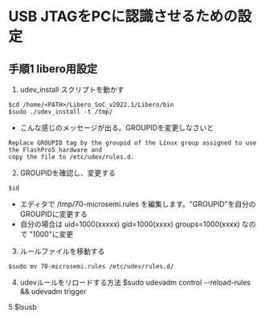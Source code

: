 # USB JTAGをPCに認識させるための設定

## 手順1 libero用設定
1. udev_install スクリプトを動かす
```
$cd /home/<PATH>/Libero_SoC_v2022.1/Libero/bin
$sudo ./udev_install -t /tmp/
```
* こんな感じのメッセージが出る。GROUPIDを変更しなさいと
```
Replace GROUPID tag by the groupid of the Linux group assigned to use the FlashPro5 hardware and
copy the file to /etc/udev/rules.d.
```

2. GROUPIDを確認し、変更する
```
$id
```
* エディタで /tmp/70-microsemi.rules を編集します。"GROUPID"を自分のGROUPIDに変更する
* 自分の場合は uid=1000(xxxxx) gid=1000(xxxx) groups=1000(xxxx) なので "1000"に変更

3. ルールファイルを移動する
```
$sudo mv 70-microsemi.rules /etc/udev/rules.d/
```

4. udevルールをリロードする方法
$sudo udevadm control --reload-rules && udevadm trigger

5
$lsusb
